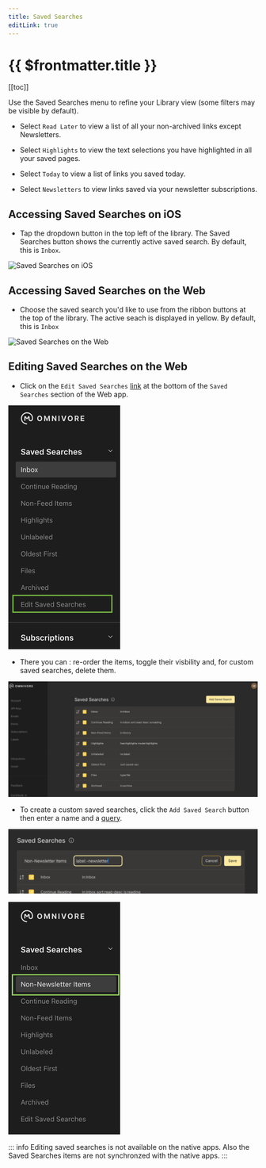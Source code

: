 ```yaml
---
title: Saved Searches
editLink: true
---
```


# {{ $frontmatter.title }}

[[toc]]

Use the Saved Searches menu to refine your Library view (some filters may be visible by default).

- Select `Read Later` to view a list of all your non-archived links except Newsletters.

- Select `Highlights` to view the text selections you have highlighted in all your saved pages.

- Select `Today` to view a list of links you saved today.

- Select `Newsletters` to view links saved via your newsletter subscriptions.

## Accessing Saved Searches on iOS

- Tap the dropdown button in the top left of the library. The Saved Searches button shows the currently active saved search. By default, this is `Inbox`.

![Saved Searches on iOS](./images/ios-saved-searches.jpeg)

## Accessing Saved Searches on the Web

- Choose the saved search you'd like to use from the ribbon buttons at the top of the library. The active seach is displayed in yellow. By default, this is `Inbox`

![Saved Searches on the Web](./images/web-saved-searches.png)


## Editing Saved Searches on the Web

- Click on the `Edit Saved Searches` [link](https://omnivore.app/settings/saved-searches) at the bottom of the  `Saved Searches`  section of the Web app. 

![Edit Saved Searches Menu](./images/omnivore-list-saved-searches-edit-menu.png)

- There you can : re-order the items, toggle their visbility and, for custom saved searches, delete them.

![Edit Saved Searches Page](./images/omnivore-list-saved-searches-edit-page.png)

- To create a custom saved searches, click the  `Add Saved Search` button then enter a name and a [query](./search.md).

![Add a new Saved Search item](./images/omnivore-list-saved-searches-edit-new-saved-search.png)

![The new item](./images/omnivore-list-saved-searches-new-item.png)

::: info 
Editing saved searches is not available on the native apps. Also the Saved Searches items are not synchronzed with the native apps.
:::
